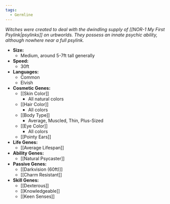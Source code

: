 ```yaml
---
tags:
  - Germline
---
```

*Witches were created to deal with the dwindling supply of [[NOR-1 My First Psylink|psylinks]] on urbworlds. They possess an innate psychic ability, although nowhere near a full psylink.*
- **Size:**
	- Medium, around 5-7ft tall generally
- **Speed:**
	- 30ft
- **Languages:**
	- Common
	- Elvish
- **Cosmetic Genes:**
	- [[Skin Color]]
		- All natural colors
	- [[Hair Color]]
		- All colors
	- [[Body Type]]
		- Average, Muscled, Thin, Plus-Sized
	- [[Eye Color]]
		- All colors
	- [[Pointy Ears]]
- **Life Genes:**
	- [[Average Lifespan]]
- **Ability Genes:**
	- [[Natural Psycaster]]
- **Passive Genes:**
	- [[Darkvision (60ft)]]
	- [[Charm Resistant]]
- **Skill Genes:**
	- [[Dexterous]]
	- [[Knowledgeable]]
	- [[Keen Senses]]

